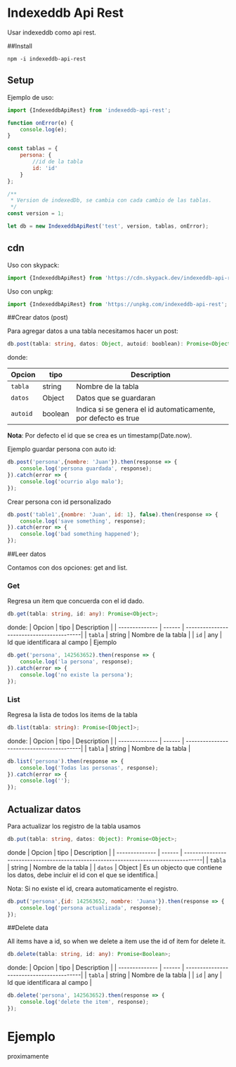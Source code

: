 # Indexeddb Api Rest

Usar indexeddb como api rest.

##Install
```
npm -i indexeddb-api-rest
```


## Setup

Ejemplo de uso:

```js
import {IndexeddbApiRest} from 'indexeddb-api-rest';

function onError(e) {
    console.log(e);
}

const tablas = {
    persona: {
        //id de la tabla
        id: 'id'
    }
};

/**
 * Version de indexedDb, se cambia con cada cambio de las tablas.
 */
const version = 1;

let db = new IndexeddbApiRest('test', version, tablas, onError);

```
## cdn

Uso con skypack:
```js
import {IndexeddbApiRest} from 'https://cdn.skypack.dev/indexeddb-api-rest';
```
Uso con unpkg:
```js
import {IndexeddbApiRest} from 'https://unpkg.com/indexeddb-api-rest';
```

##Crear datos (post)

Para agregar datos a una tabla necesitamos hacer un post:
```ts
db.post(tabla: string, datos: Object, autoid: booblean): Promise<Object>;
```

donde:


| Opcion         | tipo    | Description                                                   |
| -------------- | ------  | -----------------------------------------                     |
| `tabla`        | string  | Nombre de la tabla                                            |
| `datos`        | Object  | Datos que se guardaran                                        |
| `autoid`       | boolean | Indica si se genera el id automaticamente, por defecto es true|

**Nota**:  Por defecto el id que se crea es un timestamp(Date.now).

Ejemplo guardar persona con auto id:
```js
db.post('persona',{nombre: 'Juan'}).then(response => {
    console.log('persona guardada', response);
}).catch(error => {
    console.log('ocurrio algo malo');
});
```

Crear persona con id personalizado
```js
db.post('table1',{nombre: 'Juan', id: 1}, false).then(response => {
    console.log('save something', response);
}).catch(error => {
    console.log('bad something happened');
});
```

##Leer datos

Contamos con dos opciones: get and list.

### Get 

Regresa un item que concuerda con el id dado.
```ts
db.get(tabla: string, id: any): Promise<Object>;
```
donde:
| Opcion         | tipo    | Description                              |
| -------------- | ------  | -----------------------------------------|
| `tabla`        | string  | Nombre de la tabla                       |
| `id`           | any     | Id que identificara al campo             |
Ejemplo
```js
db.get('persona', 142563652).then(response => {
    console.log('la persona', response);
}).catch(error => {
    console.log('no existe la persona');
});
```

### List
Regresa la lista de todos los items de la tabla
```ts
db.list(tabla: string): Promise<[Object]>;
```
donde:
| Opcion         | tipo    | Description                              |
| -------------- | ------  | -----------------------------------------|
| `tabla`        | string  | Nombre de la tabla                       |

```js
db.list('persona').then(response => {
    console.log('Todas las personas', response);
}).catch(error => {
    console.log('');
});
```

## Actualizar datos

Para actualizar los registro de la tabla usamos
```ts
db.put(tabla: string, datos: Object): Promise<Object>;
```
donde
| Opcion         | tipo    | Description                                                                         |
| -------------- | ------  | ------------------------------------------------------------------------------------|
| `tabla`        | string  | Nombre de la tabla                                                                  |
| `datos`        | Object    | Es un objecto que contiene los datos, debe incluir el id con el que se identifica.|

Nota: Si no existe el id, creara automaticamente el registro.
```js
db.put('persona',{id: 142563652, nombre: 'Juana'}).then(response => {
    console.log('persona actualizada', response);
});
```
 
##Delete data

All items have a id, so when we delete a item use the id of item for delete it.
```ts
db.delete(tabla: string, id: any): Promise<Boolean>;
```
donde:
| Opcion         | tipo    | Description                              |
| -------------- | ------  | -----------------------------------------|
| `tabla`        | string  | Nombre de la tabla                       |
| `id`           | any     | Id que identificara al campo             |


```js
db.delete('persona', 142563652).then(response => {
    console.log('delete the item', response);
});
```


# Ejemplo

proximamente